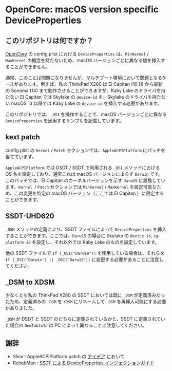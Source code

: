 # OpenCore: macOS version specific DeviceProperties
## このリポジトリは何ですか？
[OpenCore](https://github.com/acidanthera/OpenCorePkg) の config.plist における `DeviceProperties` は、`MinKernel` / `MaxKernel` の概念を持たないため、macOS バージョンごとに異なる値を挿入することができません。

通常、このことは問題になりませんが、マルチブート環境において問題となるケースがあります。例えば、私の ThinkPad X280 は El Capitan (10.11) から最新の Sonoma (14) まで動作させることができますが、Kaby Lake のドライバを持たない El Capitan では Skylake の `device-id` を、Skylake のドライバを持たない macOS 13 以降では Kaby Lake の `device-id` を挿入する必要があります。

このリポジトリでは、`_OSI` を操作することで、macOS バージョンごとに異なる `DeviceProperties` を適用するサンプルを記載しています。

## kext patch
config.plist の `Kernel` / `Patch` セクションでは、`AppleACPIPlatform` にパッチを当てています。

`AppleACPIPlatform` では DSDT / SSDT で利用される `_OSI` メソッドにおける OS 名を設定しており、通常これは macOS バージョンによらず `Darwin` です。このパッチでは、El Capitan のカーネルバージョンを示す `Darw15` に置換しています。`Kernel `/ `Patch` セクションでは `MinKernel` / `MaxKernel` を設定可能なため、この変更を特定の macOS バージョン（ここでは El Capitan ）に限定することができます。

## SSDT-UHD620
`_DSM` メソッドの定義により、SSDT ファイルによって `DeviceProperties` を挿入することができます。ここでは、`Darw15` の場合に Skylake の `device-id`, `ig-platform-id` を設定し、それ以外では Kaby Lake のものを設定しています。

他の SSDT ファイルで `If (_OSI("Darwin"))` を使用している場合は、それらを `If (_OSI("Darwin") || _OSI("Darw15"))` に変更する必要があることに注意してください。

## _DSM to XDSM
少なくとも私の ThinkPad X280 の SSDT においては既に `_DSM` が定義済みだったため、定義済みの `_DSM` を `XDSM` にリネームして `_DSM` を再挿入可能にする必要がありました。

`_DSM` が DSDT と SSDT のどちらに定義されているかと、SSDT に定義されていた場合の `OemTableId` は PC によって異なることに注意してください。

## 謝辞
* Slice : AppleACPIPlatform patch の [アイデア](https://www.insanelymac.com/forum/topic/355374-how-to-make-ssdt-if-_osi-darwin-to-a-specific-version-of-macos/?do=findComment&comment=2800041) において
* RehabMan : [SSDT による DeviceProperties インジェクションガイド](https://www.tonymacx86.com/threads/guide-hackrnvmefamily-co-existence-with-ionvmefamily-using-class-code-spoof.210316/)
